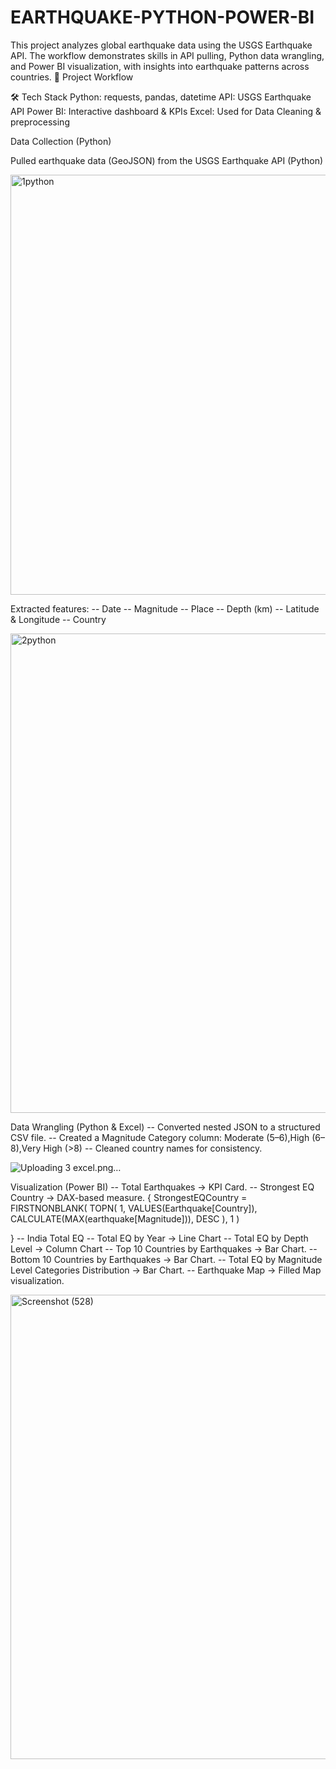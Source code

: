 # EARTHQUAKE-PYTHON-POWER-BI
This project analyzes global earthquake data using the USGS Earthquake API. The workflow demonstrates skills in API pulling, Python data wrangling, and Power BI visualization, with insights into earthquake patterns across countries.
🚀 Project Workflow

🛠️ Tech Stack
Python: requests, pandas, datetime
API: USGS Earthquake API
Power BI: Interactive dashboard & KPIs
Excel: Used for Data Cleaning & preprocessing

Data Collection (Python)

Pulled earthquake data (GeoJSON) from the USGS Earthquake API (Python)


<img width="1493" height="672" alt="1python" src="https://github.com/user-attachments/assets/641b31d8-386a-429d-9ef0-d3efcc4f9b97" />

Extracted features:
-- Date
-- Magnitude
-- Place
-- Depth (km)
-- Latitude & Longitude
-- Country


<img width="1480" height="767" alt="2python" src="https://github.com/user-attachments/assets/b4efce7d-07c1-4fdd-b5f2-8a8b10616b95" />

Data Wrangling (Python & Excel)
-- Converted nested JSON to a structured CSV file.
-- Created a Magnitude Category column:
            Moderate (5–6),High (6–8),Very High (>8)
-- Cleaned country names for consistency.

![Uploading 3 excel.png…]()


Visualization (Power BI)
-- Total Earthquakes → KPI Card.
-- Strongest EQ Country → DAX-based measure. 
           { StrongestEQCountry = 
FIRSTNONBLANK(
    TOPN(
        1,
        VALUES(Earthquake[Country]),
        CALCULATE(MAX(earthquake[Magnitude])),
        DESC
    ),
    1
)

}
-- India Total EQ
-- Total EQ by Year → Line Chart
-- Total EQ by Depth Level → Column Chart
-- Top 10 Countries by Earthquakes → Bar Chart.
-- Bottom 10 Countries by Earthquakes → Bar Chart.
-- Total EQ by Magnitude Level Categories Distribution → Bar Chart.
-- Earthquake Map  → Filled Map visualization.



<img width="1346" height="743" alt="Screenshot (528)" src="https://github.com/user-attachments/assets/a709d6eb-39c0-4cd0-b00a-db653a392ac9" />
